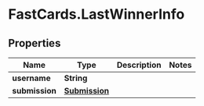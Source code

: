 # FastCards.LastWinnerInfo

## Properties

Name | Type | Description | Notes
------------ | ------------- | ------------- | -------------
**username** | **String** |  | 
**submission** | [**Submission**](Submission.md) |  | 


